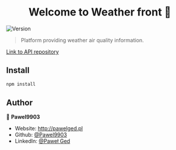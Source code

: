 <h1 align="center">Welcome to Weather front 👋</h1>
<p>
  <img alt="Version" src="https://img.shields.io/badge/version-0.1.0-blue.svg?cacheSeconds=2592000" />
</p>

> Platform providing weather air quality information.

[Link to API repository](https://github.com/Pawel9903/weather-api)

## Install

```sh
npm install
```

## Author

👤 **Pawel9903**

* Website: http://pawelged.pl
* Github: [@Pawel9903](https://github.com/Pawel9903)
* LinkedIn: [@Paweł Ged](https://linkedin.com/in/paweł-ged-26038a15a/)
